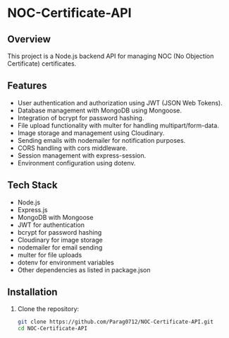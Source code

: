 # NOC-Certificate-API

## Overview

This project is a Node.js backend API for managing NOC (No Objection Certificate) certificates.

## Features

- User authentication and authorization using JWT (JSON Web Tokens).
- Database management with MongoDB using Mongoose.
- Integration of bcrypt for password hashing.
- File upload functionality with multer for handling multipart/form-data.
- Image storage and management using Cloudinary.
- Sending emails with nodemailer for notification purposes.
- CORS handling with cors middleware.
- Session management with express-session.
- Environment configuration using dotenv.

## Tech Stack

- Node.js
- Express.js
- MongoDB with Mongoose
- JWT for authentication
- bcrypt for password hashing
- Cloudinary for image storage
- nodemailer for email sending
- multer for file uploads
- dotenv for environment variables
- Other dependencies as listed in package.json

## Installation

1. Clone the repository:

   ```bash
   git clone https://github.com/Parag0712/NOC-Certificate-API.git
   cd NOC-Certificate-API
